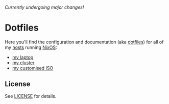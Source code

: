 ###### Currently undergoing major changes!

# Dotfiles

Here you'll find the configuration and documentation (aka [dotfiles](https://dotfiles.github.io)) for all of my [hosts](hosts) running [NixOS](https://nixos.org):

- [my laptop](hosts/thinkpad-e580)
- [my cluster](hosts)
- [my customised ISO](hosts/iso)

## License

See [LICENSE](LICENSE) for details.
